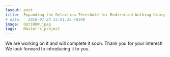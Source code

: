 ```yaml
---
layout: post
title:  Expanding the Detection Threshold for Redirected Walking Using Optical Flow
# date:   2018-07-24 15:01:35 +0300
image:  OptiRDW.jpeg
tags:   Master's_project
---
```

We are working on it and will complete it soon. Thank you for your interest! We look forward to introducing it to you.